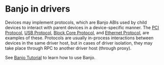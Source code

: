 # Banjo in drivers

Devices may implement protocols, which are Banjo ABIs used by child devices
to interact with parent devices in a device-specific manner. The
[PCI Protocol](/sdk/banjo/fuchsia.hardware.pci/pci.banjo),
[USB Protocol](/sdk/banjo/fuchsia.hardware.usb/usb.banjo),
[Block Core Protocol](/sdk/banjo/fuchsia.hardware.block/block.banjo), and
[Ethernet Protocol](/sdk/banjo/fuchsia.hardware.ethernet/ethernet.banjo), are
examples of these. Protocols are usually in-process interactions between
devices in the same driver host, but in cases of driver isolation, they may take
place through RPC to another driver host (through proxy).

See [Banjo Tutorial](/docs/development/drivers/tutorials/banjo-tutorial.md) to learn how to use Banjo.
